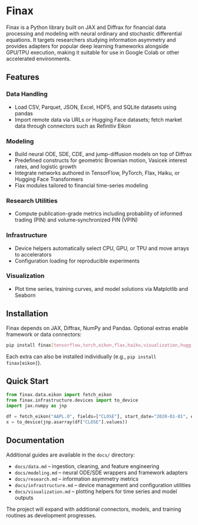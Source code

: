 # Finax

Finax is a Python library built on JAX and Diffrax for financial data processing and modeling with neural ordinary and stochastic differential equations. It targets researchers studying information asymmetry and provides adapters for popular deep learning frameworks alongside GPU/TPU execution, making it suitable for use in Google Colab or other accelerated environments.

## Features

### Data Handling
- Load CSV, Parquet, JSON, Excel, HDF5, and SQLite datasets using pandas
- Import remote data via URLs or Hugging Face datasets; fetch market data through connectors such as Refinitiv Eikon

### Modeling
- Build neural ODE, SDE, CDE, and jump-diffusion models on top of Diffrax
- Predefined constructs for geometric Brownian motion, Vasicek interest rates, and logistic growth
- Integrate networks authored in TensorFlow, PyTorch, Flax, Haiku, or Hugging Face Transformers
- Flax modules tailored to financial time-series modeling

### Research Utilities
- Compute publication-grade metrics including probability of informed trading (PIN) and volume‑synchronized PIN (VPIN)

### Infrastructure
- Device helpers automatically select CPU, GPU, or TPU and move arrays to accelerators
- Configuration loading for reproducible experiments

### Visualization
- Plot time series, training curves, and model solutions via Matplotlib and Seaborn

## Installation

Finax depends on JAX, Diffrax, NumPy and Pandas. Optional extras enable framework or data connectors:

```bash
pip install finax[tensorflow,torch,eikon,flax,haiku,visualization,huggingface]
```

Each extra can also be installed individually (e.g., `pip install finax[eikon]`).

## Quick Start

```python
from finax.data.eikon import fetch_eikon
from finax.infrastructure.devices import to_device
import jax.numpy as jnp

df = fetch_eikon("AAPL.O", fields=["CLOSE"], start_date="2020-01-01", end_date="2020-06-01")
x = to_device(jnp.asarray(df["CLOSE"].values))
```

## Documentation

Additional guides are available in the `docs/` directory:

- `docs/data.md` – ingestion, cleaning, and feature engineering
- `docs/modeling.md` – neural ODE/SDE wrappers and framework adapters
- `docs/research.md` – information asymmetry metrics
- `docs/infrastructure.md` – device management and configuration utilities
- `docs/visualization.md` – plotting helpers for time series and model outputs

The project will expand with additional connectors, models, and training routines as development progresses.
